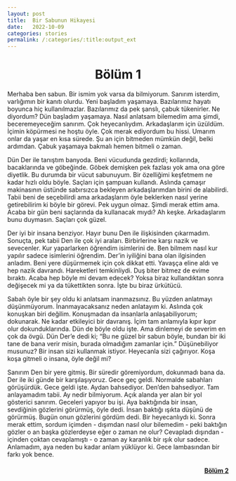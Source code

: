 ```yaml
---
layout: post
title:  Bir Sabunun Hikayesi
date:   2022-10-09
categories: stories
permalink: /:categories/:title:output_ext
---
```


<center>
<h1>Bölüm 1</h1>
</center>

Merhaba ben sabun. Bir ismim yok varsa da bilmiyorum. Sanırım isterdim, varlığımın bir kanıtı olurdu. Yeni başladım yaşamaya. Bazılarımız hayatı boyunca hiç kullanılmazlar. Bazılarımız da pek şanslı, çabuk tükenirler. Ne diyordum? Dün başladım yaşamaya. Nasıl anlatsam bilemedim ama şimdi, beceremeyeceğim sanırım. Çok heyecanlıydım. Arkadaşlarım için üzüldüm. İçimin köpürmesi ne hoştu öyle. Çok merak ediyordum bu hissi. Umarım onlar da yaşar en kısa sürede. Şu an için bitmeden mümkün değil, belki ardımdan. Çabuk yaşamaya bakmalı hemen bitmeli o zaman.

Dün Der ile tanıştım banyoda. Beni vücudunda gezdirdi; kollarında, bacaklarında ve göbeğinde. Göbek demişken pek fazlası yok ama ona göre diyetlik. Bu durumda  bir vücut sabunuyum. Bir özelliğimi keşfetmem ne kadar hızlı oldu böyle. Saçları için şampuan kullandı. Aslında çamaşır makinasının üstünde sabırsızca bekleyen arkadaşlarımdan birini de alabilirdi. Tabii beni de seçebilirdi ama arkadaşlarım öyle beklerken nasıl yerine getirebilirim ki böyle bir görevi. Pek uygun olmaz. Şimdi merak ettim ama. Acaba bir gün beni saçlarında da kullanacak mıydı? Ah keşke. Arkadaşlarım bunu duymasın. Saçları çok güzel.

Der iyi bir insana benziyor. Hayır bunu Den ile ilişkisinden çıkarmadım. Sonuçta, pek tabii Den ile çok iyi araları. Birbirlerine karşı nazik ve sevecenler. Kur yaparlarken öğrendim isimlerini de. Ben bilmem nasıl kur yapılır sadece isimlerini öğrendim. Der’in iyiliğini bana olan ilgisinden anladım. Beni yere düşürmemek için çok dikkat etti. Yavaşça eline aldı ve hep nazik davrandı. Hareketleri temkinliydi. Duş biter bitmez de evime bıraktı. Acaba hep böyle mi devam edecek? Yoksa biraz kullandıktan sonra değişecek mi ya da tükettikten sonra. İşte bu biraz ürkütücü.

Sabah öyle bir şey oldu ki anlatsam inanmazsınız. Bu yüzden anlatmayı düşünmüyorum. İnanmayacaksanız neden anlatayım ki. Aslında çok konuşkan biri değilim. Konuşmadan da insanlarla anlaşabiliyorum; dokunarak. Ne kadar etkileyici bir davranış. İçim tam anlamıyla kıpır kıpır olur dokunduklarında. Dün de böyle oldu işte. Ama dinlemeyi de severim en çok da övgü. Dün Der’e dedi ki; “Bu ne güzel bir sabun böyle, bundan bir iki tane de bana verir misin, burada olmadığım zamanlar için.” Düşünebiliyor musunuz? Bir insan sizi kullanmak istiyor. Heyecanla sizi çağırıyor. Koşa koşa gitmeli o insana, öyle değil mi?

Sanırım Den bir yere gitmiş. Bir süredir göremiyordum, dokunmadı bana da. Der ile iki günde bir karşılaşıyoruz. Gece geç geldi. Normalde sabahları görüşürdük. Gece geldi işte. Aydan bahsediyor. Den’den bahsediyor. Tam anlayamadım tabii. Ay nedir bilmiyorum. Açık alanda yer alan bir yol gösterici sanırım. Geceleri yapıyor bu işi. Aya baktığında bir insan, sevdiğinin gözlerini görürmüş, öyle dedi. İnsan baktığı ışıkta düşünü de görürmüş. Bugün onun gözlerini gördüm dedi. Bir heyecanlıydı ki. Sonra merak ettim, sordum içimden - dışımdan nasıl olur bilemedim - peki baktığın gözler o an başka gözlerdeyse eğer o zaman ne olur? Cevapladı dışından - içinden çoktan cevaplamıştı - o zaman ay karanlık bir ışık olur sadece. Anlamadım, aya neden bu kadar anlam yüklüyor ki. Gece lambasından bir farkı yok bence.

<h4><a style="float: right;" href="/stories/bir-sabunun-hikayesi-2.html">Bölüm 2</a></h4>
